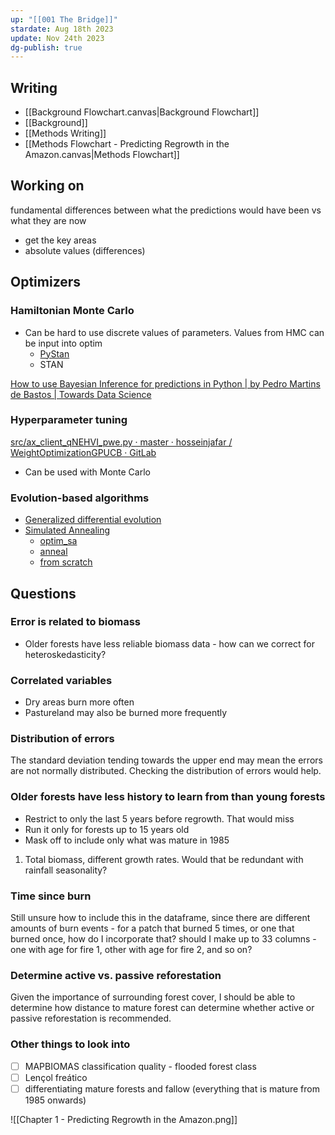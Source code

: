```yaml
---
up: "[[001 The Bridge]]"
stardate: Aug 18th 2023
update: Nov 24th 2023
dg-publish: true
---
```

## Writing
- [[Background Flowchart.canvas|Background Flowchart]]
- [[Background]]
- [[Methods Writing]]
- [[Methods Flowchart - Predicting Regrowth in the Amazon.canvas|Methods Flowchart]]

## Working on

fundamental differences between what the predictions would have been vs what they are now
- get the key areas
- absolute values (differences)


## Optimizers
### Hamiltonian Monte Carlo

- Can be hard to use discrete values of parameters. Values from HMC can be input into optim
	- [PyStan](https://pystan.readthedocs.io/en/latest/)
	- STAN

[How to use Bayesian Inference for predictions in Python | by Pedro Martins de Bastos | Towards Data Science](https://towardsdatascience.com/how-to-use-bayesian-inference-for-predictions-in-python-4de5d0bc84f3)

### Hyperparameter tuning
 
 [src/ax_client_qNEHVI_pwe.py · master · hosseinjafar / WeightOptimizationGPUCB · GitLab](https://gitlab.com/hosseinjafar/weightoptimizationgpucb/-/blob/master/src/ax_client_qNEHVI_pwe.py?ref_type=heads)
- Can be used with Monte Carlo

### Evolution-based algorithms
- [Generalized differential evolution](https://ieeexplore.ieee.org/document/8167916)
- [Simulated Annealing](https://machinelearningmastery.com/simulated-annealing-from-scratch-in-python/)
	- [optim_sa](https://search.r-project.org/CRAN/refmans/optimization/html/optim_sa.html)
	- [anneal](https://search.r-project.org/CRAN/refmans/likelihood/html/anneal.html)
	- [from scratch](https://jmsallan.netlify.app/blog/coding-simulated-annealing-in-r/)


## Questions
### Error is related to biomass
- Older forests have less reliable biomass data - how can we correct for heteroskedasticity?

### Correlated variables
- Dry areas burn more often
- Pastureland may also be burned more frequently

### Distribution of errors
The standard deviation tending towards the upper end may mean the errors are not normally distributed. Checking the distribution of errors would help.

### Older forests have less history to learn from than young forests
- Restrict to only the last 5 years before regrowth. That would miss 
- Run it only for forests up to 15 years old
- Mask off to include only what was mature in 1985
1. Total biomass, different growth rates. Would that be redundant with rainfall seasonality?

### Time since burn
Still unsure how to include this in the dataframe, since there are different amounts of burn events - for a patch that burned 5 times, or one that burned once, how do I incorporate that? should I make up to 33 columns - one with age for fire 1, other with age for fire 2, and so on?

### Determine active vs. passive reforestation
Given the importance of surrounding forest cover, I should be able to determine how distance to mature forest can determine whether active or passive reforestation is recommended.

### Other things to look into
- [ ] MAPBIOMAS classification quality - flooded forest class
- [ ] Lençol freático
- [ ] differentiating mature forests and fallow (everything that is mature from 1985 onwards)

<!--⚠️Imgur upload failed, check dev console-->
![[Chapter 1 - Predicting Regrowth in the Amazon.png]]